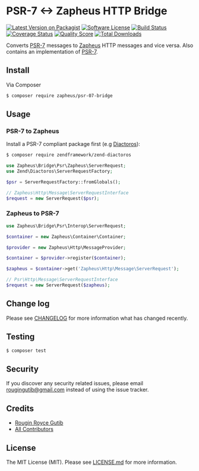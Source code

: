 # PSR-7 <-> Zapheus HTTP Bridge

[![Latest Version on Packagist][ico-version]][link-packagist]
[![Software License][ico-license]](LICENSE.md)
[![Build Status][ico-travis]][link-travis]
[![Coverage Status][ico-scrutinizer]][link-scrutinizer]
[![Quality Score][ico-code-quality]][link-code-quality]
[![Total Downloads][ico-downloads]][link-downloads]

Converts [PSR-7](http://www.php-fig.org/psr/psr-7) messages to [Zapheus](https://github.com/zapheus/zapheus) HTTP messages and vice versa. Also contains an implementation of [PSR-7](http://www.php-fig.org/psr/psr-7).

## Install

Via Composer

``` bash
$ composer require zapheus/psr-07-bridge
```

## Usage

### PSR-7 to Zapheus

Install a PSR-7 compliant package first (e.g [Diactoros](https://github.com/zendframework/zend-diactoros)):

``` bash
$ composer require zendframework/zend-diactoros
```

``` php
use Zapheus\Bridge\Psr\Zapheus\ServerRequest;
use Zend\Diactoros\ServerRequestFactory;

$psr = ServerRequestFactory::fromGlobals();

// Zapheus\Http\Message\ServerRequestInterface
$request = new ServerRequest($psr);
```

### Zapheus to PSR-7

``` php
use Zapheus\Bridge\Psr\Interop\ServerRequest;

$container = new Zapheus\Container\Container;

$provider = new Zapheus\Http\MessageProvider;

$container = $provider->register($container);

$zapheus = $container->get('Zapheus\Http\Message\ServerRequest');

// Psr\Http\Message\ServerRequestInterface
$request = new ServerRequest($zapheus);
```

## Change log

Please see [CHANGELOG](CHANGELOG.md) for more information what has changed recently.

## Testing

``` bash
$ composer test
```

## Security

If you discover any security related issues, please email rougingutib@gmail.com instead of using the issue tracker.

## Credits

- [Rougin Royce Gutib][link-author]
- [All Contributors][link-contributors]

## License

The MIT License (MIT). Please see [LICENSE.md](LICENSE.md) for more information.

[ico-version]: https://img.shields.io/packagist/v/zapheus/psr-07-bridge.svg?style=flat-square
[ico-license]: https://img.shields.io/badge/license-MIT-brightgreen.svg?style=flat-square
[ico-travis]: https://img.shields.io/travis/zapheus/psr-07-bridge/master.svg?style=flat-square
[ico-scrutinizer]: https://img.shields.io/scrutinizer/coverage/g/zapheus/psr-07-bridge.svg?style=flat-square
[ico-code-quality]: https://img.shields.io/scrutinizer/g/zapheus/psr-07-bridge.svg?style=flat-square
[ico-downloads]: https://img.shields.io/packagist/dt/zapheus/psr-07-bridge.svg?style=flat-square

[link-packagist]: https://packagist.org/packages/zapheus/psr-07-bridge
[link-travis]: https://travis-ci.org/zapheus/psr-07-bridge
[link-scrutinizer]: https://scrutinizer-ci.com/g/zapheus/psr-07-bridge/code-structure
[link-code-quality]: https://scrutinizer-ci.com/g/zapheus/psr-07-bridge
[link-downloads]: https://packagist.org/packages/zapheus/psr-07-bridge
[link-author]: https://github.com/rougin
[link-contributors]: ../../contributors